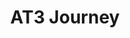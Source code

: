 ---
title: AT3 Journey 
published_at: 2024-05-29
snippet: Documentation of AT3
disable_html_sanitization: true
---
